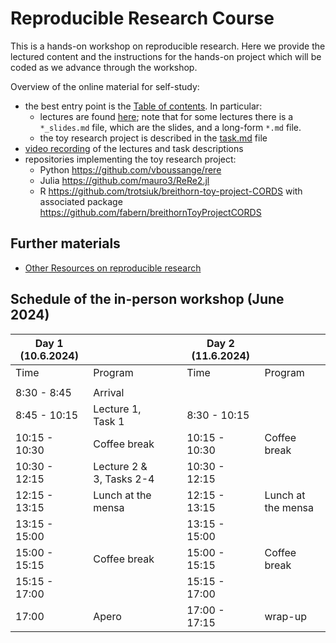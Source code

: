# Reproducible Research Course

This is a hands-on workshop on reproducible research.  Here we provide the lectured content and the instructions for the hands-on project which will be coded as we advance through the workshop.

Overview of the online material for self-study:
- the best entry point is the [Table of contents](TOC.md).  In particular:
  - lectures are found [here](https://github.com/mauro3/CORDS/tree/master/Workshop-Reproducible-Research/lectures); note that for some lectures there is a `*_slides.md` file, which are the slides, and a long-form `*.md` file.
  - the toy research project is described in the [task.md](https://github.com/mauro3/CORDS/blob/master/Workshop-Reproducible-Research/tasks/tasks.md) file
- [video recording](https://people.ee.ethz.ch/~werderm/rere-data/video.html) of the lectures and task descriptions
- repositories implementing the toy research project:
  - Python https://github.com/vboussange/rere
  - Julia https://github.com/mauro3/ReRe2.jl
  - R https://github.com/trotsiuk/breithorn-toy-project-CORDS with associated package https://github.com/fabern/breithornToyProjectCORDS

## Further materials

- [Other Resources on reproducible research](resources.md)


## Schedule of the in-person workshop (June 2024)

| **Day 1 (10.6.2024)** |                          |   |   | **Day 2 (11.6.2024)** |                    |
|-----------------------|--------------------------|---|---|-----------------------|--------------------|
| Time                  | Program                  |   |   | Time                  | Program            |
|                       |                          |   |   |                       |                    |
| 8:30  - 8:45          | Arrival                  |   |   |                       |                    |
| 8:45  - 10:15         | Lecture 1, Task 1        |   |   | 8:30  - 10:15         |                    |
| 10:15 - 10:30         | Coffee break             |   |   | 10:15 - 10:30         | Coffee break       |
| 10:30 - 12:15         | Lecture 2 & 3, Tasks 2-4 |   |   | 10:30 - 12:15         |                    |
| 12:15 - 13:15         | Lunch at the mensa       |   |   | 12:15 - 13:15         | Lunch at the mensa |
| 13:15 - 15:00         |                          |   |   | 13:15 - 15:00         |                    |
| 15:00 - 15:15         | Coffee break             |   |   | 15:00 - 15:15         | Coffee break       |
| 15:15 - 17:00         |                          |   |   | 15:15 - 17:00         |                    |
| 17:00                 | Apero                    |   |   | 17:00 - 17:15         | wrap-up            |
